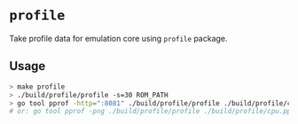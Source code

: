 # `profile`

Take profile data for emulation core using `profile` package.

## Usage

```sh
> make profile
> ./build/profile/profile -s=30 ROM_PATH
> go tool pprof -http=":8081" ./build/profile/profile ./build/profile/cpu.pprof
# or: go tool pprof -png ./build/profile/profile ./build/profile/cpu.pprof > ./build/profile/cpu.pprof.png
```
